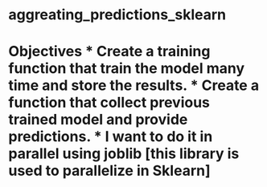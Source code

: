 # aggreating_predictions_sklearn
# Objectives  * Create a training function that train the model many time and store the results. * Create a function that collect previous trained model and provide predictions. * I want to do it in parallel using joblib [this library is used to parallelize in Sklearn]
